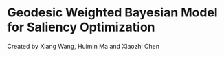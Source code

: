 # Geodesic Weighted Bayesian Model for Saliency Optimization
Created by Xiang Wang, Huimin Ma and Xiaozhi Chen
